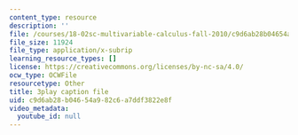 ```yaml
---
content_type: resource
description: ''
file: /courses/18-02sc-multivariable-calculus-fall-2010/c9d6ab28b04654a982c6a7ddf3822e8f_u9YrIxLZJ6s.vtt
file_size: 11924
file_type: application/x-subrip
learning_resource_types: []
license: https://creativecommons.org/licenses/by-nc-sa/4.0/
ocw_type: OCWFile
resourcetype: Other
title: 3play caption file
uid: c9d6ab28-b046-54a9-82c6-a7ddf3822e8f
video_metadata:
  youtube_id: null
---
```

